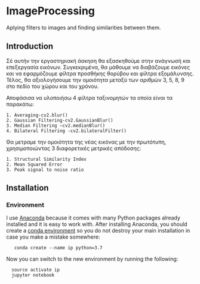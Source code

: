 # ImageProcessing
Aplying filters to images and finding similarities between them.


## Introduction

Σέ αυτήν την εργαστηριακή άσκηση θα εξασκηθούμε στην ανάγνωσή και επεξεργασία εικόνων. Συγκεκριμένα, θα μάθουμε να διαβάζουμε εικόνες και να εφαρμόζουμε φίλτρα προσθήκης θορύβου και φίλτρα εξομάλυνσης. Τέλος, θα αξιολογήσουμε την ομοιότητα μεταξύ των αριθμών 3, 5, 8, 9 στο πεδίο του χώρου και του χρόνου. 


Αποφάσισα να υλοποιήσω 4 φίλτρα ταξινομητών τα οποία είναι τα παρακάτω:

    1. Averaging-cv2.blur() 
    2. Gaussian Filtering-cv2.GaussianBlur() 
    3. Median Filtering –cv2.medianBlur()
    4. Bilateral Filtering -cv2.bilateralFilter()
 
    
Θα μετραμε την ομοιότητα της νέας εικόνας με την πρωτότυπη, χρησιμοποιώντας 3 διαφορετικές μετρικές απόδοσης:


    1. Structural Similarity Index 
    2. Mean Squared Error 
    3. Peak signal to noise ratio 


## Installation

### Environment 

I use [Anaconda](https://www.anaconda.com/products/individual) because it comes with many Python
packages already installed and it is easy to work with. After installing Anaconda,
you should create a [conda environment](http://conda.pydata.org/docs/using/envs.html)
so you do not destroy your main installation in case you make a mistake somewhere:

       conda create --name ip python=3.7

Now you can switch to the new environment by running the following:

      source activate ip
      jupyter notebook

